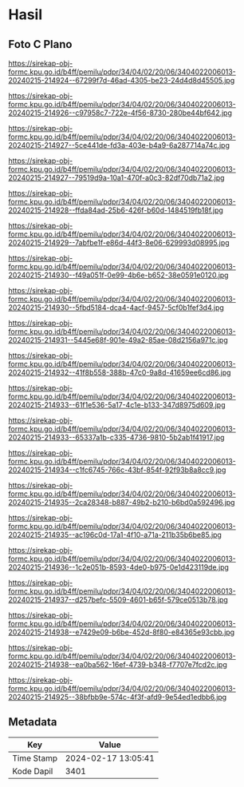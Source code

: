 # Hasil

## Foto C Plano

https://sirekap-obj-formc.kpu.go.id/b4ff/pemilu/pdpr/34/04/02/20/06/3404022006013-20240215-214924--67299f7d-46ad-4305-be23-24d4d8d45505.jpg

https://sirekap-obj-formc.kpu.go.id/b4ff/pemilu/pdpr/34/04/02/20/06/3404022006013-20240215-214926--c97958c7-722e-4f56-8730-280be44bf642.jpg

https://sirekap-obj-formc.kpu.go.id/b4ff/pemilu/pdpr/34/04/02/20/06/3404022006013-20240215-214927--5ce441de-fd3a-403e-b4a9-6a287714a74c.jpg

https://sirekap-obj-formc.kpu.go.id/b4ff/pemilu/pdpr/34/04/02/20/06/3404022006013-20240215-214927--79519d9a-10a1-470f-a0c3-82df70db71a2.jpg

https://sirekap-obj-formc.kpu.go.id/b4ff/pemilu/pdpr/34/04/02/20/06/3404022006013-20240215-214928--ffda84ad-25b6-426f-b60d-1484519fb18f.jpg

https://sirekap-obj-formc.kpu.go.id/b4ff/pemilu/pdpr/34/04/02/20/06/3404022006013-20240215-214929--7abfbe1f-e86d-44f3-8e06-629993d08995.jpg

https://sirekap-obj-formc.kpu.go.id/b4ff/pemilu/pdpr/34/04/02/20/06/3404022006013-20240215-214930--f49a051f-0e99-4b6e-b652-38e0591e0120.jpg

https://sirekap-obj-formc.kpu.go.id/b4ff/pemilu/pdpr/34/04/02/20/06/3404022006013-20240215-214930--5fbd5184-dca4-4acf-9457-5cf0b1fef3d4.jpg

https://sirekap-obj-formc.kpu.go.id/b4ff/pemilu/pdpr/34/04/02/20/06/3404022006013-20240215-214931--5445e68f-901e-49a2-85ae-08d2156a971c.jpg

https://sirekap-obj-formc.kpu.go.id/b4ff/pemilu/pdpr/34/04/02/20/06/3404022006013-20240215-214932--41f8b558-388b-47c0-9a8d-41659ee6cd86.jpg

https://sirekap-obj-formc.kpu.go.id/b4ff/pemilu/pdpr/34/04/02/20/06/3404022006013-20240215-214933--61f1e536-5a17-4c1e-b133-347d8975d609.jpg

https://sirekap-obj-formc.kpu.go.id/b4ff/pemilu/pdpr/34/04/02/20/06/3404022006013-20240215-214933--65337a1b-c335-4736-9810-5b2ab1f41917.jpg

https://sirekap-obj-formc.kpu.go.id/b4ff/pemilu/pdpr/34/04/02/20/06/3404022006013-20240215-214934--c1fc6745-766c-43bf-854f-92f93b8a8cc9.jpg

https://sirekap-obj-formc.kpu.go.id/b4ff/pemilu/pdpr/34/04/02/20/06/3404022006013-20240215-214935--2ca28348-b887-49b2-b210-b6bd0a592496.jpg

https://sirekap-obj-formc.kpu.go.id/b4ff/pemilu/pdpr/34/04/02/20/06/3404022006013-20240215-214935--ac196c0d-17a1-4f10-a71a-211b35b6be85.jpg

https://sirekap-obj-formc.kpu.go.id/b4ff/pemilu/pdpr/34/04/02/20/06/3404022006013-20240215-214936--1c2e051b-8593-4de0-b975-0e1d423119de.jpg

https://sirekap-obj-formc.kpu.go.id/b4ff/pemilu/pdpr/34/04/02/20/06/3404022006013-20240215-214937--d257befc-5509-4601-b65f-579ce0513b78.jpg

https://sirekap-obj-formc.kpu.go.id/b4ff/pemilu/pdpr/34/04/02/20/06/3404022006013-20240215-214938--e7429e09-b6be-452d-8f80-e84365e93cbb.jpg

https://sirekap-obj-formc.kpu.go.id/b4ff/pemilu/pdpr/34/04/02/20/06/3404022006013-20240215-214938--ea0ba562-16ef-4739-b348-f7707e7fcd2c.jpg

https://sirekap-obj-formc.kpu.go.id/b4ff/pemilu/pdpr/34/04/02/20/06/3404022006013-20240215-214925--38bfbb9e-574c-4f3f-afd9-9e54ed1edbb6.jpg


## Metadata

| Key        | Value               |
| ---------- | ------------------- |
| Time Stamp | 2024-02-17 13:05:41 |
| Kode Dapil | 3401                |



